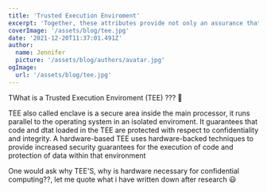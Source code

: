 ```yaml
---
title: 'Trusted Execution Enviroment'
excerpt: 'Together, these attributes provide not only an assurance that the data is kept confidential, but also that the computations performed are actually the correct computations, allowing one to trust the results of the computation as well'
coverImage: '/assets/blog/tee.jpg'
date: '2021-12-20T11:37:01.491Z'
author:
  name: Jennifer
  picture: '/assets/blog/authors/avatar.jpg'
ogImage:
  url: '/assets/blog/tee.jpg'
---
```


TWhat is a Trusted Execution Enviroment (TEE) ??? 🔐

TEE also called enclave is a secure area inside the main processor, it runs parallel to the operating system in an isolated enviroment. It guarantees that code and dtat loaded in the TEE are protected with respect to confidentiality and integrity. A hardware-based TEE uses hardware-backed techniques to provide increased security guarantees for the execution of code and protection of data within that environment

One would ask why TEE'S, why is hardware necessary for confidential computing??, let me quote what i have written down after research 😃